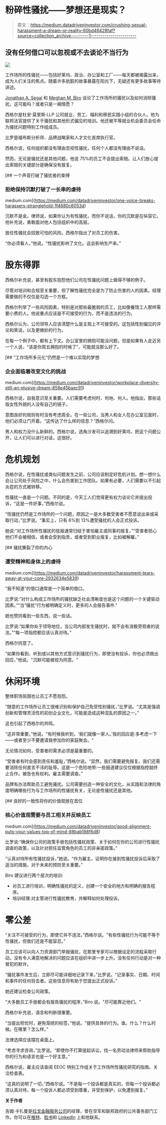 # 粉碎性骚扰——梦想还是现实？

> 原文：<https://medium.datadriveninvestor.com/crushing-sexual-harassment-a-dream-or-reality-60bd46428faf?source=collection_archive---------1----------------------->

## 没有任何借口可以忽视或不去谈论不当行为

![](img/0ee7190a185a33ceb0b8ea8b35c404d4.png)

工作场所的性骚扰——包括好莱坞、政治、办公室和工厂——每天都被揭露出来，成为人们关注的焦点。随着许多肮脏的故事暴露在阳光下，无疑还有更多故事等待讲述。

[Jonathan A. Segal](https://twitter.com/Jonathan_HR_Law) 和 [Meghan M. Biro](https://twitter.com/MeghanMBiro) 谈论了工作场所的骚扰以及如何消除骚扰。这可能吗？或者只是一厢情愿？

西格尔是杜安·莫里斯·LLP 公司就业、劳工、福利和移民实践小组的合伙人。他为联邦法官提供了关于骚扰和其他形式偏见的培训。他还被平等就业机会委员会任命为骚扰问题特别工作组成员。

比罗是福布斯分析师、品牌战略家和人才文化首席执行官。

西格尔说，任何组织都没有理由忽视性骚扰，任何个人都没有理由不说话。

然而，无论是骚扰还是其他问题，他说 75%的员工不会提出索赔。让人们放心提出索赔的关键部分是确保没有报复。

[](https://medium.com/datadriveninvestor/one-voice-breaks-harassers-stranglehold-1f4680c6053d) [## 一个声音打破了骚扰者的束缚

### 拒绝保持沉默打破了一长串的虐待

medium.com](https://medium.com/datadriveninvestor/one-voice-breaks-harassers-stranglehold-1f4680c6053d) 

沉默不是金。律师说，如果你认为有性骚扰，而你不说话，你的沉默是在纵容它。他补充说，勇敢面对他人包括组织中的高层。

放任性骚扰会招致可怕的风险。西格尔指出了对员工的伤害。

“你必须看人，”他说。“性骚扰影响了文化。这会影响生产率。”

# **股东得罪**

西格尔补充说，甚至有股东抱怨他们公司在性骚扰问题上做得不够的例子。

尽管对培训和合规至关重要，但了解性骚扰完全是为了防止伤害的人的因素。经理需要做的不仅仅是勾选一个方框。

西格尔列举了一些风险因素，特别是对那些最脆弱的员工，比如像餐馆工人那样需要小费的人。他说重点应该是不可接受的行为，而不是违法的行为。

西格尔认为，公司领导人应该清楚什么是主观上不可接受的。这包括性别偏见的评论和笑话，以及更微妙的行为。

在每一个例子中，都有上下文。办公室里的拥抱可能没问题，但是如果有人走近另一个人说，“该是你周五拥抱的时候了”，可能就没那么好了。

[](https://medium.com/datadriveninvestor/workplace-diversity-still-an-elusive-dream-858e45baec91) [## “工作场所多元化”仍然是一个难以实现的梦想

### 企业面临着改变文化的挑战

medium.com](https://medium.com/datadriveninvestor/workplace-diversity-still-an-elusive-dream-858e45baec91) 

西格尔说，自我意识至关重要。人们需要考虑何时、何地、何人。他指出，那些诋毁女性外貌的人没有自己的镜子。

意图良好的规则有时没有考虑周全。在一些公司，当男人和女人在办公室见面时，他们必须让门开着。“这传达了什么样的信息？”西格尔问。

男人和权力没什么新鲜的。西格尔说，选角沙发可以追溯到好莱坞，把这个问题公开，让人们可以进行对话，这很好。

# **危机规划**

西格尔说，在性骚扰或类似问题发生之前，公司应该制定好危机计划。想一想什么会让公司处于风险之中，什么会伤害到工作团队。如果有必要，人们需要以不引起炎症的方式被转移。

性骚扰一直是一个问题。不同的是，今天工人们觉得更有权力谈论它并提出投诉，“这是一件好事，”西格尔说。

“性骚扰仍然是工作场所的一个问题，原因之一是大多数受害者不愿意说出来或采取行动，”比罗说。“事实上，只有 6%到 13%遭受骚扰的人会正式投诉。

她说:“对工作场所性骚扰的低报通常归结于害怕雇主或同事的报复。”“受害者担心他们不会被相信，或者会受到指责，或者受到职业报复，比如被解雇。”

[](https://medium.com/datadriveninvestor/harassment-tears-away-at-your-core-2932634e5839) [## 骚扰撕裂了你的内心

### 遭受精神和身体上的虐待

medium.com](https://medium.com/datadriveninvestor/harassment-tears-away-at-your-core-2932634e5839) 

“我不知道”的借口通常是一个简单的借口。

比罗说:“对什么构成工作场所的骚扰缺乏社会清晰度也是这个问题的一个关键驱动因素。”"当“骚扰”行为被明确定义时，更多的人会报告事件."

她也赞同看到一些东西，说一些话。

比罗说:“如果你处于领导地位，当公司内部发生骚扰时，就不会有消极旁观者的说法。”“每一项指控都应该认真对待。”

西格尔同意了。

“如果你看到、听到或以其他方式意识到骚扰行为，即使没有投诉，你也必须做出回应，”他说。"沉默可能被视为同意。"

# 休闲环境

整体职场氛围也让员工不愿抱怨。

“随意的工作场所让员工很难识别和保护自己免受性别骚扰，”比罗说。“尤其是强调创新和管理灵活性的初创企业文化，可能是造成这种混乱的原因之一。”

这也引起了西格尔的共鸣。

“这非常重要，”他说。“有时候我听到，‘我们就像一家人。’我的回应是:多考虑一下——或者至少不要邀请我参加你的家庭聚会。"

无论情况如何，受害者的需求必须是最重要的。

“受害者有时会感到责任和羞耻，”西格尔说。“显然，我们需要避免报复。我们还需要消除任何直言不讳的耻辱。这是一个危险地带:一些报道建议仅仅根据指控就终止合作。被告也有权利。雇主需要调查。”

品牌有办法帮助员工避免骚扰。公司需要创造一种安全的文化，从实践和法律的角度明确哪些行为与工作场所的性骚扰有关，无论是性骚扰还是其他。

[](https://medium.com/datadriveninvestor/good-alignment-puts-your-values-top-of-mind-88bab188f6d8) [## 良好的一致性将你的价值观放在首位

### 核心价值观需要与员工相关并反映员工

medium.com](https://medium.com/datadriveninvestor/good-alignment-puts-your-values-top-of-mind-88bab188f6d8) 

比罗说:“确保你公司的政策手册包括性骚扰政策、关于如何在你的公司进行性骚扰调查的政策，以及针对担任监管角色的员工的非亲密政策。”

“认真对待所有性骚扰投诉，”她说。“作为雇主，证明你在接到性骚扰投诉后采取了适当的措施，对于未来的预防至关重要。”

Biro 建议进行两个层次的培训:

*   对员工进行培训，明确性骚扰的定义，创建一个安全的地方和明确的报告程序。
*   培训经理:对主管进行性骚扰教育，并解释如何处理投诉。

# **零公差**

“关注不可接受的行为，即使它并不违法，”西格尔说。“有些性骚扰行为可能不等于性骚扰，但我们还是不能容忍。”

员工应该可以向人力资源部门举报骚扰，在那里专家可以根据设定的流程采取行动。没有令人满意地解决的问题应该在组织中进一步上升。没有任何行动是对一种冒犯的默许。

“骚扰事件发生后，立即尽可能详细地记录下来，”比罗说。“记录事实、日期、时间和事件的任何目击者。这些信息将有助于您提出正式投诉。”

她还建议检查公司政策。

“大多数员工手册都会有报告骚扰的程序，”Biro 说。"尽可能靠近他们。"

西格尔补充说，语言和判断很重要。

“当提出担忧时，避免笼统的标签，”他说。“提供具体的行为。谁。什么？什么时候。在哪里？怎么样。”

法律选择应该摆在桌面上。

“考虑寻求咨询，”比罗说。“即使你不打算提起诉讼，找一名劳动法律师来帮助指导你的行为和语言也是一个好主意。”

西格尔说，雇主应该查阅 EEOC 特别工作组关于工作场所性骚扰研究的指南。关注检查表。

“这真的说明了一切，”西格尔说。“不是每一个投诉都是真实的，但每一个投诉都必须认真对待，每一个投诉人都必须受到尊重，并受到保护，以免遭到报复。”

**关于作者**

吉姆·卡扎曼是[拉戈金融服务公司](http://largofinancialservices.com)的经理，曾在空军和联邦政府的公共事务部门工作。你可以在[推特](https://twitter.com/JKatzaman)、[脸书](https://www.facebook.com/jim.katzaman)和 [LinkedIn](https://www.linkedin.com/in/jim-katzaman-33641b21/) 上和他联系。